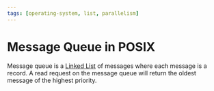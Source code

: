 ```yaml
---
tags: [operating-system, list, parallelism]
---
```


# Message Queue in POSIX

Message queue is a [Linked List](202110191729.md) of messages where each message
is a record. A read request on the message queue will return the oldest message
of the highest priority.
